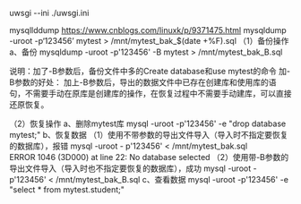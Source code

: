 uwsgi --ini ./uwsgi.ini

mysqllddump https://www.cnblogs.com/linuxk/p/9371475.html
mysqldump -uroot -p‘123456’ mytest > /mnt/mytest_bak_$(date +%F).sql
（1）备份操作
a、备份
mysqldump -uroot -p'123456' -B mytest > /mnt/mytest_bak_B.sql

说明：加了-B参数后，备份文件中多的Create database和use mytest的命令
加-B参数的好处：
加上-B参数后，导出的数据文件中已存在创建库和使用库的语句，不需要手动在原库是创建库的操作，在恢复过程中不需要手动建库，可以直接还原恢复。

（2）恢复操作
a、删除mytest库
mysql -uroot -p'123456' -e "drop database mytest;"
b、恢复数据
（1）使用不带参数的导出文件导入（导入时不指定要恢复的数据库），报错
mysql -uroot - p'123456' < /mnt/mytest_bak.sql   
ERROR 1046 (3D000) at line 22: No database selected
（2）使用带-B参数的导出文件导入（导入时也不指定要恢复的数据库），成功
mysql -uroot -p'123456' < /mnt/mytest_bak_B.sql 
c、查看数据
mysql -uroot -p'123456' -e "select * from mytest.student;"